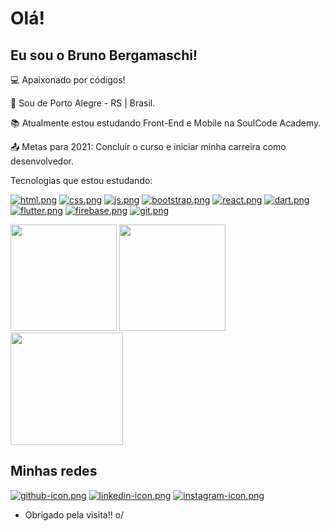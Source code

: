 # Olá!

## Eu sou o Bruno Bergamaschi!

 
:computer: Apaixonado por códigos!

:house_with_garden: Sou de Porto Alegre - RS | Brasil.

:books: Atualmente estou estudando Front-End e Mobile na SoulCode Academy.

:outbox_tray: Metas para 2021: Concluir o curso e iniciar minha carreira como desenvolvedor.

Tecnologias que estou estudando:

[![html.png](https://i.postimg.cc/VkqFz06D/html.png)](https://postimg.cc/qN7KLR23) [![css.png](https://i.postimg.cc/xdjp73RK/css.png)](https://postimg.cc/3k6Z0pzR) [![js.png](https://i.postimg.cc/1zW7ZVCb/js.png)](https://postimg.cc/f39fcyhv) [![bootstrap.png](https://i.postimg.cc/Y2PRRwZf/bootstrap.png)](https://postimg.cc/CdjbM9Fz) [![react.png](https://i.postimg.cc/MZfPhTyr/react.png)](https://postimg.cc/F1mVShCj) [![dart.png](https://i.postimg.cc/BvvNNQSp/dart.png)](https://postimg.cc/SnwWx4zY) [![flutter.png](https://i.postimg.cc/7LQ9R8bk/flutter.png)](https://postimg.cc/CZkbZ2jP) [![firebase.png](https://i.postimg.cc/15ZH2KRf/firebase.png)](https://postimg.cc/grN868ZW) [![git.png](https://i.postimg.cc/dtmBYTDn/git.png)](https://postimg.cc/9r0TP0dq)

<div>
 <img height="170em" src="https://github-readme-stats.vercel.app/api?username=bruno-bergamaschi&show_icons=true&theme=dark"/>
 <img height="170em" src="https://github-readme-stats.vercel.app/api/top-langs/?username=bruno-bergamaschi&layout=compact"/>
</div>

<div>
 <img height="180em" src="https://github.com/bruno-bergamaschi/bruno-bergamaschi/blob/output/github-contribution-grid-snake.svg"/>
</div>

## Minhas redes

[![github-icon.png](https://i.postimg.cc/HnTr4jHs/github-icon.png)](https://github.com/bruno-bergamaschi) [![linkedin-icon.png](https://i.postimg.cc/282ZGd1p/linkedin-icon.png)](https://www.linkedin.com/in/brunobergamaschi/) [![instagram-icon.png](https://i.postimg.cc/cCc8VwTn/instagram-icon.png)](https://www.instagram.com/brunobergamaschi_/)

- Obrigado pela visita!! o/
